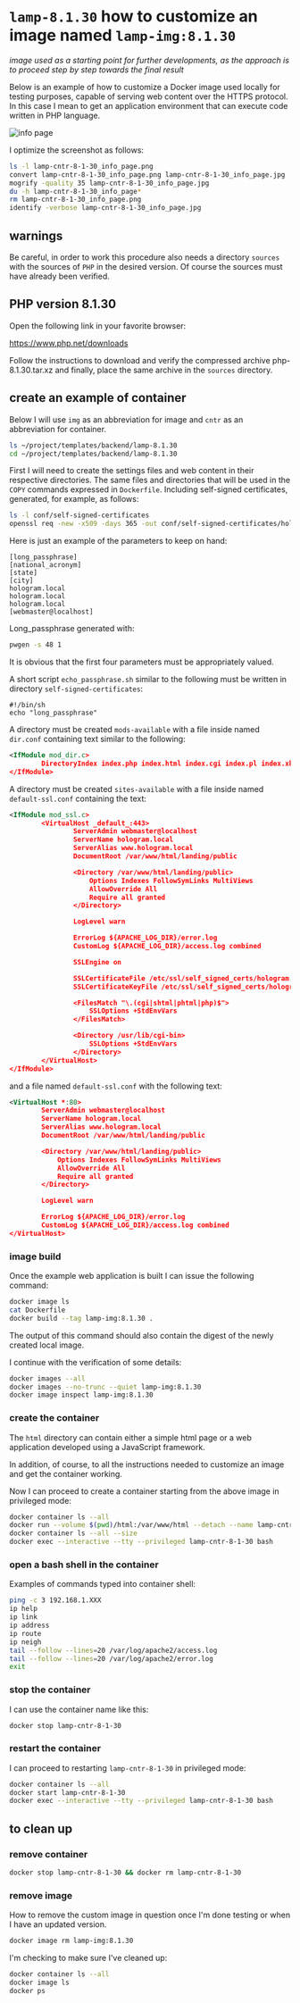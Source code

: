 # `lamp-8.1.30` how to customize an image named `lamp-img:8.1.30`

*image used as a starting point for further developments, as the approach is to proceed step by step towards the final result*

Below is an example of how to customize a Docker image used locally for testing purposes, capable of serving web content over the HTTPS protocol.
In this case I mean to get an application environment that can execute code written in PHP language.

![info page](screenshots/lamp-cntr-8-1-30_info_page.jpg)

I optimize the screenshot as follows:

```bash
ls -l lamp-cntr-8-1-30_info_page.png
convert lamp-cntr-8-1-30_info_page.png lamp-cntr-8-1-30_info_page.jpg
mogrify -quality 35 lamp-cntr-8-1-30_info_page.jpg
du -h lamp-cntr-8-1-30_info_page*
rm lamp-cntr-8-1-30_info_page.png
identify -verbose lamp-cntr-8-1-30_info_page.jpg
```

## warnings

Be careful, in order to work this procedure also needs a directory `sources` with the sources of `PHP` in the desired version. Of course the sources must have already been verified.

## PHP version 8.1.30

Open the following link in your favorite browser:

<https://www.php.net/downloads>

Follow the instructions to download and verify the compressed archive php-8.1.30.tar.xz and finally, place the same archive in the `sources` directory.

## create an example of container

Below I will use `img` as an abbreviation for image and `cntr` as an abbreviation for container.

```bash
ls ~/project/templates/backend/lamp-8.1.30
cd ~/project/templates/backend/lamp-8.1.30
```

First I will need to create the settings files and web content in their respective directories.
The same files and directories that will be used in the `COPY` commands expressed in `Dockerfile`.
Including self-signed certificates, generated, for example, as follows:

```bash
ls -l conf/self-signed-certificates
openssl req -new -x509 -days 365 -out conf/self-signed-certificates/hologram.pem -keyout conf/self-signed-certificates/hologram.key
```

Here is just an example of the parameters to keep on hand:

```text
[long_passphrase]
[national_acronym]
[state]
[city]
hologram.local
hologram.local
hologram.local
[webmaster@localhost]
```

Long_passphrase generated with:

```bash
pwgen -s 48 1
```

It is obvious that the first four parameters must be appropriately valued.

A short script `echo_passphrase.sh` similar to the following must be written in directory `self-signed-certificates`:

```text
#!/bin/sh
echo "long_passphrase"
```

A directory must be created `mods-available` with a file inside named `dir.conf` containing text similar to the following:

```xml
<IfModule mod_dir.c>
        DirectoryIndex index.php index.html index.cgi index.pl index.xhtml index.htm
</IfModule>
```

A directory must be created `sites-available` with a file inside named `default-ssl.conf` containing the text:

```xml
<IfModule mod_ssl.c>
        <VirtualHost _default_:443>
                ServerAdmin webmaster@localhost
                ServerName hologram.local
                ServerAlias www.hologram.local
                DocumentRoot /var/www/html/landing/public

                <Directory /var/www/html/landing/public>
                    Options Indexes FollowSymLinks MultiViews
                    AllowOverride All
                    Require all granted
                </Directory>

                LogLevel warn

                ErrorLog ${APACHE_LOG_DIR}/error.log
                CustomLog ${APACHE_LOG_DIR}/access.log combined

                SSLEngine on

                SSLCertificateFile /etc/ssl/self_signed_certs/hologram.pem
                SSLCertificateKeyFile /etc/ssl/self_signed_certs/hologram.key

                <FilesMatch "\.(cgi|shtml|phtml|php)$">
                    SSLOptions +StdEnvVars
                </FilesMatch>

                <Directory /usr/lib/cgi-bin>
                    SSLOptions +StdEnvVars
                </Directory>
        </VirtualHost>
</IfModule>
```

and a file named `default-ssl.conf` with the following text:

```xml
<VirtualHost *:80>
        ServerAdmin webmaster@localhost
        ServerName hologram.local
        ServerAlias www.hologram.local
        DocumentRoot /var/www/html/landing/public

        <Directory /var/www/html/landing/public>
            Options Indexes FollowSymLinks MultiViews
            AllowOverride All
            Require all granted
        </Directory>

        LogLevel warn

        ErrorLog ${APACHE_LOG_DIR}/error.log
        CustomLog ${APACHE_LOG_DIR}/access.log combined
</VirtualHost>
```

### image build

Once the example web application is built I can issue the following command:

```bash
docker image ls
cat Dockerfile
docker build --tag lamp-img:8.1.30 .
```

The output of this command should also contain the digest of the newly created local image.

I continue with the verification of some details:

```bash
docker images --all
docker images --no-trunc --quiet lamp-img:8.1.30
docker image inspect lamp-img:8.1.30
```

### create the container

The `html` directory can contain either a simple html page or a web application developed using a JavaScript framework.

In addition, of course, to all the instructions needed to customize an image and get the container working.

Now I can proceed to create a container starting from the above image in privileged mode:

```bash
docker container ls --all
docker run --volume $(pwd)/html:/var/www/html --detach --name lamp-cntr-8-1-30 --publish 8443:443 --pull=never lamp-img:8.1.30
docker container ls --all --size
docker exec --interactive --tty --privileged lamp-cntr-8-1-30 bash
```

### open a bash shell in the container

Examples of commands typed into container shell:

```bash
ping -c 3 192.168.1.XXX
ip help
ip link
ip address
ip route
ip neigh
tail --follow --lines=20 /var/log/apache2/access.log
tail --follow --lines=20 /var/log/apache2/error.log
exit
```

### stop the container

I can use the container name like this:

```bash
docker stop lamp-cntr-8-1-30
```

### restart the container

I can proceed to restarting `lamp-cntr-8-1-30` in privileged mode:

```bash
docker container ls --all
docker start lamp-cntr-8-1-30
docker exec --interactive --tty --privileged lamp-cntr-8-1-30 bash
```

## to clean up

### remove container

```bash
docker stop lamp-cntr-8-1-30 && docker rm lamp-cntr-8-1-30
```

### remove image

How to remove the custom image in question once I'm done testing or when I have an updated version.

```bash
docker image rm lamp-img:8.1.30
```

I'm checking to make sure I've cleaned up:

```bash
docker container ls --all
docker image ls
docker ps
```
